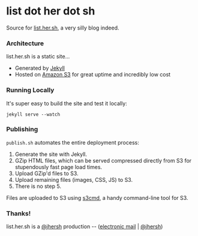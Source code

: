 # list dot her dot sh

Source for [list.her.sh](http://list.her.sh), a very silly blog indeed.

### Architecture

list.her.sh is a static site...

- Generated by [Jekyll](http://jekyllrb.com/)
- Hosted on [Amazon S3](https://aws.amazon.com/s3/) for great uptime and incredibly low cost

### Running Locally

It's super easy to build the site and test it locally:

```
jekyll serve --watch
```

### Publishing

`publish.sh` automates the entire deployment process:

1. Generate the site with Jekyll.
2. GZip HTML files, which can be served compressed directly from S3 for stupendously fast page load times.
3. Upload GZip'd files to S3.
4. Upload remaining files (images, CSS, JS) to S3.
5. There is no step 5.

Files are uploaded to S3 using [s3cmd](http://s3tools.org/s3cmd), a handy command-line tool for S3.

### Thanks!

list.her.sh is a [@jhersh](https://github.com/jhersh) production -- ([electronic mail](mailto:jon@her.sh) | [@jhersh](https://twitter.com/jhersh))
